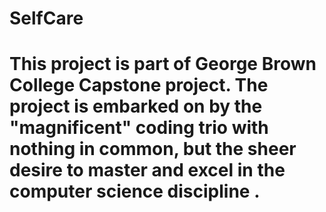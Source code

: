 # SelfCare

<h1>This project is part of George Brown College Capstone project. The project is embarked on by the "magnificent" coding trio with nothing in common, but the sheer desire to master and excel in the computer science discipline .</h1>
